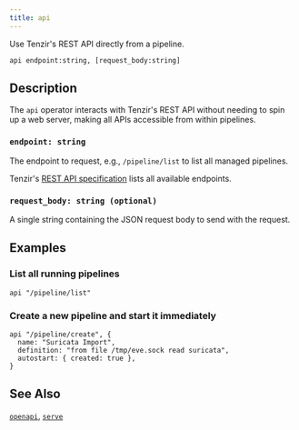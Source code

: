 ```yaml
---
title: api
---
```


Use Tenzir's REST API directly from a pipeline.

```tql
api endpoint:string, [request_body:string]
```

## Description

The `api` operator interacts with Tenzir's REST API without needing to spin up a
web server, making all APIs accessible from within pipelines.

### `endpoint: string`

The endpoint to request, e.g., `/pipeline/list` to list all managed pipelines.

Tenzir's [REST API specification](/api) lists all available endpoints.

### `request_body: string (optional)`

A single string containing the JSON request body to send with the request.

## Examples

### List all running pipelines

```tql
api "/pipeline/list"
```

### Create a new pipeline and start it immediately

```tql
api "/pipeline/create", {
  name: "Suricata Import",
  definition: "from file /tmp/eve.sock read suricata",
  autostart: { created: true },
}
```

## See Also

[`openapi`](/reference/operators/openapi),
[`serve`](/reference/operators/serve)
